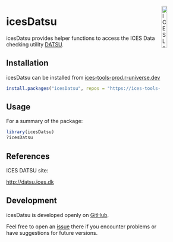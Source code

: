 
[<img align="right" alt="ICES Logo" width="17%" height="17%" src="http://www.ices.dk/_layouts/15/1033/images/icesimg/iceslogo.png">](http://www.ices.dk/Pages/default.aspx)

# icesDatsu

icesDatsu provides helper functions to access the ICES Data checking
utility [DATSU](http://datsu.ices.dk/).

<!-- icesSharePoint is implemented as an [R](https://www.r-project.org) package and
available on [CRAN](https://cran.r-project.org/package=icesSharePoint). -->

## Installation

icesDatsu can be installed from
[ices-tools-prod.r-universe.dev](https://ices-tools-prod.r-universe.dev/ui#builds)

``` r
install.packages("icesDatsu", repos = "https://ices-tools-prod.r-universe.dev")
```

## Usage

For a summary of the package:

``` r
library(icesDatsu)
?icesDatsu
```

## References

ICES DATSU site:

<http://datsu.ices.dk>

## Development

icesDatsu is developed openly on
[GitHub](https://github.com/ices-tools-prod/icesDatsu).

Feel free to open an
[issue](https://github.com/ices-tools-prod/icesDatsu/issues) there if
you encounter problems or have suggestions for future versions.

<!--
The current development version can be installed using:

```R
library(devtools)
install_github("ices-tools-prod/icesDatsu@devel")
```
-->
